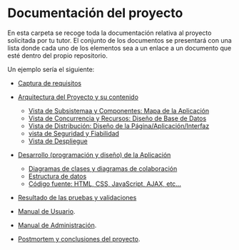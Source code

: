 # Documentación del proyecto

En esta carpeta se recoge toda la documentación relativa al proyecto solicitada por tu tutor. El conjunto de los documentos se presentará con una lista donde cada uno de los elementos sea a un enlace a un documento que esté dentro del propio repositorio.

Un ejemplo sería el siguiente:
- [Captura de requisitos](https://github.com/juanjolibrero98/Proyecto_Final_Grado_iesalixar/blob/master/docs/Documentos_Investigacion/Requisitos_De_La_Aplicacion.md)
- [Arquitectura del Proyecto y su contenido]()
    - [Vista de Subsistemaa y Componentes: Mapa de la Aplicación](https://github.com/juanjolibrero98/Proyecto_Final_Grado_iesalixar/blob/master/docs/Arquitectura_Del_Proyecto/Mapa_De_La_Aplicacion.pdf)
    - [Vista de Concurrencia y Recursos: Diseño de Base de Datos]()
    - [Vista de Distribución: Diseño de la Página/Aplicación/Interfaz]()
    - [vista de Seguridad y Fiabilidad]()
    - [Vista de Despliegue]()
- [Desarrollo (programación y diseño) de la Aplicación]()
    - [Diagramas de clases y diagramas de colaboración]()
    - [Estructura de datos]()
    - [Código fuente: HTML, CSS, JavaScript, AJAX, etc...]()
    
- [Resultado de las pruebas y validaciones]()
 
- [Manual de Usuario]().
- [Manual de Administración]().
- [Postmortem y conclusiones del proyecto]().

 

